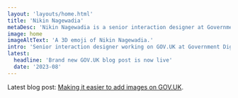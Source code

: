 ```yaml
---
layout: 'layouts/home.html'
title: 'Nikin Nagewadia'
metaDesc: 'Nikin Nagewadia is a senior interaction designer at Government Digital Service in London, England.'
image: home
imageAltText: 'A 3D emoji of Nikin Nagewadia.'
intro: 'Senior interaction designer working on GOV.UK at Government Digital Service'
latest:
  headline: 'Brand new GOV.UK blog post is now live'
  date: '2023-08'
---
```


<p>Latest blog post: <a href='https://insidegovuk.blog.gov.uk/2023/08/10/making-it-easier-to-add-images-on-gov-uk/' rel='external'>Making it easier to add images on GOV.UK</a>.</p>
